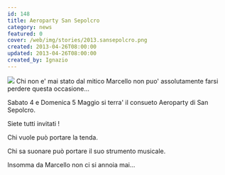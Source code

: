 ```yaml
---
id: 148
title: Aeroparty San Sepolcro
category: news
featured: 0
cover: /web/img/stories/2013.sansepolcro.png
created: 2013-04-26T08:00:00
updated: 2013-04-26T08:00:00
created_by: Ignazio
---
```


<a href="images/stories/2013.sansepolcro.png" target="_blank"><img class="float-start mr-3 w-[300px]" src="/web/img/stories/2013.sansepolcro.png"/></a>
Chi non e' mai stato dal mitico Marcello
non puo' assolutamente farsi perdere questa occasione...

Sabato 4 e Domenica 5 Maggio si terra' il consueto Aeroparty di San Sepolcro.

Siete tutti invitati !

Chi vuole può portare la tenda.

Chi sa suonare può portare il suo strumento musicale.

Insomma da Marcello non ci si annoia mai...
